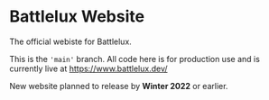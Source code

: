 # Battlelux Website
The official webiste for Battlelux.

This is the <code>'main'</code> branch. All code here is for production use and is currently live at https://www.battlelux.dev/

New website planned to release by **Winter 2022** or earlier.
